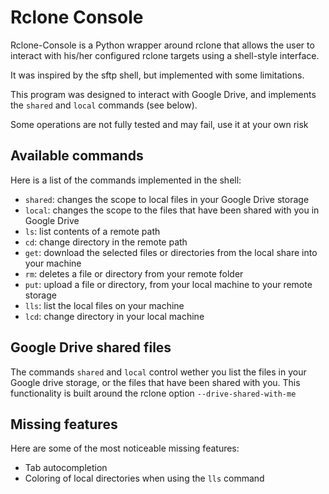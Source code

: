 # Rclone Console

Rclone-Console is a Python wrapper around rclone that allows the user to interact with his/her configured rclone targets using a shell-style interface.

It was inspired by the sftp shell, but implemented with some limitations.

This program was designed to interact with Google Drive, and implements the `shared` and `local` commands (see below).

Some operations are not fully tested and may fail, use it at your own risk

## Available commands

Here is a list of the commands implemented in the shell:

- `shared`: changes the scope to local files in your Google Drive storage
- `local`: changes the scope to the files that have been shared with you in Google Drive
- `ls`: list contents of a remote path
- `cd`: change directory in the remote path
- `get`: download the selected files or directories from the local share into your machine
- `rm`: deletes a file or directory from your remote folder
- `put`: upload a file or directory, from your local machine to your remote storage
- `lls`: list the local files on your machine
- `lcd`: change directory in your local machine

## Google Drive shared files

The commands `shared` and `local` control wether you list the files in your Google drive storage, or the files that have been shared with you. This functionality is built around the rclone option `--drive-shared-with-me`

## Missing features

Here are some of the most noticeable missing features:
- Tab autocompletion
- Coloring of local directories when using the `lls` command

